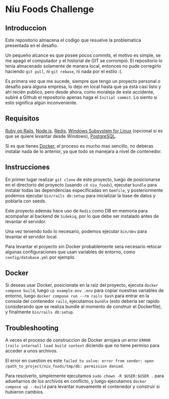# Niu Foods Challenge

## Introduccion

Este repositorio almacena el codigo que resuelve la problematica presentada en el desafio.

Un pequeño alcance es que posee pocos commits, el motivo es simple, se me apagó el computador y el historial de GIT se corrompió. El repositorio lo tenía almacenado solamente de manera local, entonces no pude corregirlo haciendo `git pull`, ni `git rebase`, ni nada por el estilo :(.

Es primera vez que me sucede, siempre que tengo un proyecto personal o desafío para alguna empresa, lo dejo en local hasta que ya está casi listo y ahí recién publico, pero desde ahora, como moraleja de este accidente, subiré a Github el repositorio apenas haga el `Initial commit`. Lo siento si esto significa algún inconveniente.

## Requisitos

[Ruby on Rails](https://gorails.com/setup/windows/11), [Node.js](https://nodejs.org/en), [Redis](https://redis.io/docs/latest/operate/oss_and_stack/install/install-redis/install-redis-on-linux/), [Windows Subsystem for Linux](https://learn.microsoft.com/en-us/windows/wsl/install) (opcional si es que se quiere levantar desde Windows), [PostgreSQL](https://www.postgresql.org/).

Si es que tienes [Docker](https://www.docker.com/products/docker-desktop/), el proceso es mucho mas sencillo, no deberas instalar nada de lo anterior, ya que todo se manejara a nivel de contenedor.

## Instrucciones

En primer lugar realizar `git clone` de este proyecto, luego de posicionarse en el directorio del proyecto (usando `cd niu_foods`), ejecutar `bundle` para instalar todas las dependencias especificadas en `Gemfile`, y posteriormente podemos ejecutar `bin/rails db:setup` para inicializar la base de datos y poblarla con seeds.

Este proyecto además hace uso de `Redis` como DB en memoria para acompañar al backend de `Sidekiq`, por lo que debe ser instalado antes de levantar el servidor.

Una vez teniendo todo lo necesario, podemos ejecutar `bin/dev` para levantar el servidor local.

Para levantar el proyecto sin Docker probablemente sera necesario retocar algunas configuraciones que usan variables de entorno, como `config/database.yml` por ejemplo.

## Docker

Si deseas usar Docker, posicionate en la raiz del proyecto, ejecuta `docker compose build`, luego `cp example.env .env` para copiar nuestras variables de entorno, luego `docker compose run --rm rails bash` para entrar en la consola del contenedor `rails`, ejecutamos `bundle` (esto deberia ser rapido considerando que se realiza bundle al momento de construir el Dockerfile), y finalmente `bin/rails db:setup`.

## Troubleshooting

A veces el proceso de construccion de Docker arrojara un error `ERROR [rails internal] load build context` diciendo que no tiene permiso para acceder a unos archivos.

El error en cuestion es este `failed to solve: error from sender: open /path_to_project/niu_foods/tmp/db: permission denied`.

Para resolverlo, simplemente ejecutamos `sudo chown -R $USER:$USER .` para adueñarnos de los archivos en conflicto, y luego ejecutamos `docker compose up --build` para levantar nuevamente el contenedor y construir si hubieron cambios.
